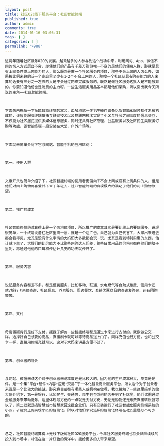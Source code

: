 ```yaml
---
layout: post
title: 社区O2O线下服务平台：社区智能终端
published: true
author: admin
comments: true
date: 2014-05-16 03:05:31
tags: [ ]
categories: [ ]
permalink: "4988"
---
```




  
    这两年随着社区服务O2O的发展，越来越多的人参与到这个战场中来，利用网站、App、微信不同的切入方式层出不穷，即使他们的产品有千差万别但唯一不变的是他们的使用人群，那就是具有上网条件或上网能力的人，那么既然是做一个社区服务的项目，那些不会上网的人怎么办，如果按比例来算的话一个家庭里至少有1-2个不会上网的人，那按一个社区从具有购买能力的人来算的话要有三分之一左右的人是不会通过网络完成服务的，既然是做社区服务这批人是不能放弃的，你要知道他们也是消费的主力呀，一些生活服务用品基本都是他们采购，所以引出我今天所说的主角——社区智能终端。
  
  
  
    下面先来概括一下社区智能终端的定义，由触摸式一体机等硬件设备以及智能化服务软件系统构成的，该智能服务终端依拓互联网技术以及物联网技术实现了小区与社会之间高度的信息交互，不仅能为社区居民提供多媒体信息服务，同时还具有社区管理、公益服务以及社区民生类服务订购等功能，该智能终端一般安装在大堂，户外广场等。
  
  
  
    下面就来简单介绍下它与网站、智能手机的应用区别：
  
  
  
    第一、使用人群
  
  
  
    文章开头也简单介绍了下，社区智能终端的使用者更偏向于不会上网或没有上网条件的人，但是他们对网上购物的喜爱并不亚于年轻人，社区智能终端的出现极大的满足了他们的网上购物欲望。
  
  
  
    第二、推广的成本
  
  
  
    社区智能终端绝对算得上是一个落地的项目，所以推广的成本其实是要比线上的要低很多，道理很简单，一个终端设备往社区里面一放，就是一个活广告，自己就为自己代言了，大家出来进去都会看得见，尤其是没有什么事情的大妈们大多数都会玩一玩，尤其是看到特别实惠的东西，估计就下单了，大妈们的比价能力不比那些网购达人们差，那些日常用品的价格可都在他们的脑子里呢，再通过他们的口碑相传估计几天的功夫就传开了。
  
  
  
    第三、服务内容
  
  
  
    说起服务内容都差不多，都是便民服务，比如移动、联通、水电燃气等自助式缴费、信用卡还款/银行卡余额查询，社区信息、养老服务、周边餐饮、商铺优惠商品的查询和购买，还有团购等等。
  
  
  
    第四、支付
  
  
  
    毋庸置疑肯行是线下支付，据我了解的一些智能终端都是通过卡来进行支付的，就像做公交一样，选择好自己想要的商品，直接刷卡就可以等待商品送上门了。同样充值也很方便，也和公交卡一样，直接用终端充就可以，这对于大妈来讲最方便不过了。
  
  
  
    第五、创业者的机会
  
  
  
    与网站、微信来讲这个对于创业者来说难度还是比较大的，因为他的生产成本很大，毕竟是硬件，是一个集“平台+硬件+内容+应用+交易”于一体化智能商业服务平台，所以这个对于创业者来说是一个比较大的挑战。那究竟目前都有哪些人或机构在做呢，我也接触了一些这里简单的给大家介绍下，第一是银行，比如民生、交通等，民生甚至将他的店开到了社区里，他们试图通过金融服务来带动商务，这里体现最方便的一点就是支付方便，无论是购物还是缴费直接转账就可以了，第二批就是搞智慧城市智慧家园这批企业们，只有安装运行了社区智能化服务终端系统的小区，才能真正的实现小区的智能化，所以对他们来说这样的智能化终端在社区里是必不可少的。
  
  
  
    总之，社区智能终端算得上是线下版的社区O2O服务平台，今年社区服务终端也将会陆陆续续的投入到市场中，相信在这一片红色的海洋中，能给更多的人带来希望。
  
